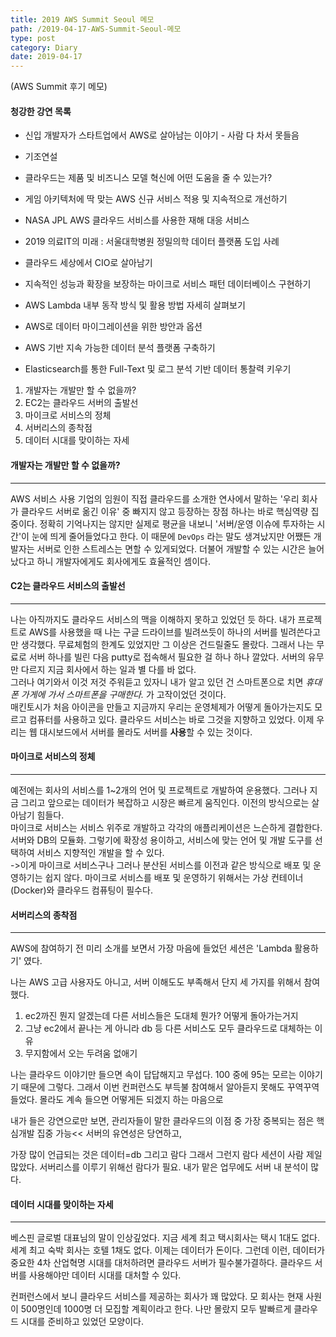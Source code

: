 ```yaml
---
title: 2019 AWS Summit Seoul 메모
path: /2019-04-17-AWS-Summit-Seoul-메모
type: post
category: Diary
date: 2019-04-17
---
```


(AWS Summit 후기 메모)

#### 청강한 강연 목록

-   신입 개발자가 스타트업에서 AWS로 살아남는 이야기 - 사람 다 차서 못들음
-   기조연설
-   클라우드는 제품 및 비즈니스 모델 혁신에 어떤 도움을 줄 수 있는가?
-   게임 아키텍처에 딱 맞는 AWS 신규 서비스 적용 및 지속적으로 개선하기
-   NASA JPL AWS 클라우드 서비스를 사용한 재해 대응 서비스
-   2019 의료IT의 미래 : 서울대학병원 정밀의학 데이터 플랫폼 도입 사례
-   클라우드 세상에서 CIO로 살아남기

-   지속적인 성능과 확장을 보장하는 마이크로 서비스 패턴 데이터베이스 구현하기
-   AWS Lambda 내부 동작 방식 및 활용 방법 자세히 살펴보기
-   AWS로 데이터 마이그레이션을 위한 방안과 옵션
-   AWS 기반 지속 가능한 데이터 분석 플랫폼 구축하기
-   Elasticsearch를 통한 Full-Text 및 로그 분석 기반 데이터 통찰력 키우기

1. 개발자는 개발만 할 수 없을까?
2. EC2는 클라우드 서버의 출발선
3. 마이크로 서비스의 정체
4. 서버리스의 종착점
5. 데이터 시대를 맞이하는 자세

#### 개발자는 개발만 할 수 없을까?

---

AWS 서비스 사용 기업의 임원이 직접 클라우드를 소개한 연사에서 말하는 '우리 회사가 클라우드 서버로 옮긴 이유' 중 빠지지 않고 등장하는 장점 하나는 바로 핵심역량 집중이다. 정확히 기억나지는 않지만 실제로 평균을 내보니 '서버/운영 이슈에 투자하는 시간'이 눈에 띄게 줄어들었다고 한다. 이 때문에 `DevOps` 라는 말도 생겨났지만 어쨌든 개발자는 서버로 인한 스트레스는 면할 수 있게되었다. 더불어 개발할 수 있는 시간은 늘어났다고 하니 개발자에게도 회사에게도 효율적인 셈이다.

#### C2는 클라우드 서비스의 출발선

---

나는 아직까지도 클라우드 서비스의 맥을 이해하지 못하고 있었던 듯 하다. 내가 프로젝트로 AWS를 사용했을 때 나는 구글 드라이브를 빌려쓰듯이 하나의 서버를 빌려쓴다고만 생각했다. 무료체험의 한계도 있었지만 그 이상은 건드릴줄도 몰랐다. 그래서 나는 무료로 서버 하나를 빌린 다음 putty로 접속해서 필요한 걸 하나 하나 깔았다. 서버의 유무만 다르지 지금 회사에서 하는 일과 별 다를 바 없다.  
그러나 여기와서 이것 저것 주워듣고 있자니 내가 알고 있던 건 스마트폰으로 치면 _휴대폰 가게에 가서 스마트폰을 구매한다._ 가 고작이었던 것이다.  
매킨토시가 처음 아이콘을 만들고 지금까지 우리는 운영체제가 어떻게 돌아가는지도 모르고 컴퓨터를 사용하고 있다. 클라우드 서비스는 바로 그것을 지향하고 있었다. 이제 우리는 웹 대시보드에서 서버를 몰라도 서버를 **사용**할 수 있는 것이다.

#### 마이크로 서비스의 정체

---

예전에는 회사의 서비스를 1~2개의 언어 및 프로젝트로 개발하여 운용했다. 그러나 지금 그리고 앞으로는 데이터가 복잡하고 시장은 빠르게 움직인다. 이전의 방식으로는 살아남기 힘들다.  
마이크로 서비스는 서비스 위주로 개발하고 각각의 애플리케이션은 느슨하게 결합한다. 서버와 DB의 모듈화. 그렇기에 확장성 용이하고, 서비스에 맞는 언어 및 개발 도구를 선택하여 서비스 지향적인 개발을 할 수 있다.  
->이게 마이크로 서비스구나
그러나 분산된 서비스를 이전과 같은 방식으로 배포 및 운영하기는 쉽지 않다. 마이크로 서비스를 배포 및 운영하기 위해서는 가상 컨테이너 (Docker)와 클라우드 컴퓨팅이 필수다.

#### 서버리스의 종착점

---

AWS에 참여하기 전 미리 소개를 보면서 가장 마음에 들었던 세션은 'Lambda 활용하기' 였다.

나는 AWS 고급 사용자도 아니고, 서버 이해도도 부족해서 단지 세 가지를 위해서 참여했다.

1. ec2까진 뭔지 알겠는데 다른 서비스들은 도대체 뭔가? 어떻게 돌아가는거지
2. 그냥 ec2에서 끝나는 게 아니라 db 등 다른 서비스도 모두 클라우드로 대체하는 이유
3. 무지함에서 오는 두려움 없애기

나는 클라우드 이야기만 들으면 속이 답답해지고 무섭다. 100 중에 95는 모르는 이야기기 때문에 그렇다.
그래서 이번 컨퍼런스도 부득불 참여해서 알아듣지 못해도 꾸역꾸역 들었다. 몰라도 계속 들으면 어떻게든 되겠지 하는 마음으로

내가 들은 강연으로만 보면, 관리자들이 말한 클라우드의 이점 중 가장 중복되는 점은
핵심개발 집중 가능<<
서버의 유연성은 당연하고,

가장 많이 언급되는 것은 데이터=db 그리고 람다
그래서 그런지 람다 세션이 사람 제일 많았다.
서버리스를 이루기 위해선 람다가 필요.
내가 맡은 업무에도 서버 내 분석이 많다.

#### 데이터 시대를 맞이하는 자세

---

베스핀 글로벌 대표님의 말이 인상깊었다.
지금 세계 최고 택시회사는 택시 1대도 없다. 세계 최고 숙박 회사는 호텔 1채도 없다.
이제는 데이터가 돈이다.
그런데 이런, 데이터가 중요한 4차 산업혁명 시대를 대처하려면 클라우드 서버가 필수불가결하다.
클라우드 서버를 사용해야만 데이터 시대를 대처할 수 있다.

컨퍼런스에서 보니 클라우드 서비스를 제공하는 회사가 꽤 많았다. 모 회사는 현재 사원이 500명인데 1000명 더 모집할 계획이라고 한다. 나만 몰랐지 모두 발빠르게 클라우드 시대를 준비하고 있었던 모양이다.

